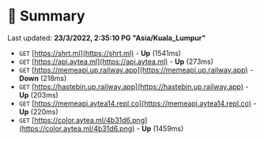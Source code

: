 # 📖 Summary
Last updated: **23/3/2022, 2:35:10 PG "Asia/Kuala_Lumpur"**

- `GET` [https://shrt.ml](https://shrt.ml) - **Up** (1541ms)
- `GET` [https://api.aytea.ml](https://api.aytea.ml) - **Up** (273ms)
- `GET` [https://memeapi.up.railway.app](https://memeapi.up.railway.app) - **Down** (218ms)
- `GET` [https://hastebin.up.railway.app](https://hastebin.up.railway.app) - **Up** (203ms)
- `GET` [https://memeapi.aytea14.repl.co](https://memeapi.aytea14.repl.co) - **Up** (220ms)
- `GET` [https://color.aytea.ml/4b31d6.png](https://color.aytea.ml/4b31d6.png) - **Up** (1459ms)
